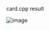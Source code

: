 card.cpp result

![image](https://github.com/user-attachments/assets/762dc435-d7e1-450f-bb86-4d5fb503c8bc)
